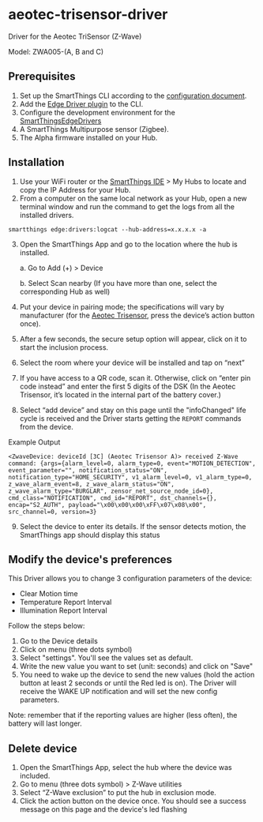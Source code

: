 # aeotec-trisensor-driver
Driver for the Aeotec TriSensor (Z-Wave)

Model: ZWA005-(A, B and C)

## Prerequisites 
1. Set up the SmartThings CLI according to the [configuration document](https://github.com/SmartThingsCommunity/smartthings-cli/blob/master/packages/cli/doc/configuration.md).
2. Add the [Edge Driver plugin](https://github.com/SmartThingsCommunity/edge-alpha-cli-plugin#set-up) to the CLI.
3. Configure the development environment for the [SmartThingsEdgeDrivers](https://github.com/SmartThingsCommunity/SmartThingsEdgeDriversBeta)
4. A SmartThings Multipurpose sensor (Zigbee).
5. The Alpha firmware installed on your Hub.

## Installation
1. Use your WiFi router or the [SmartThings IDE](https://account.smartthings.com/login) > My Hubs to locate and copy the IP Address for your Hub.
2. From a computer on the same local network as your Hub, open a new terminal window and run the command to get the logs from all the installed drivers.
```
smartthings edge:drivers:logcat --hub-address=x.x.x.x -a
```
3. Open the SmartThings App and go to the location where the hub is installed.

    a. Go to Add (+) > Device
    
    b. Select Scan nearby (If you have more than one, select the corresponding Hub as well)
    
4. Put your device in pairing mode; the specifications will vary by manufacturer (for the [Aeotec Trisensor]((https://products.z-wavealliance.org/ProductManual/File?folder=&filename=MarketCertificationFiles/2919/TriSensor%20user%20manual%2020180416.pdf)), press the device’s action button once).  
5. After a few seconds, the secure setup option will appear, click on it to start the inclusion process.
6. Select the room where your device will be installed and tap on “next”
7. If you have access to a QR code, scan it. Otherwise, click on “enter pin code instead” and enter the first 5 digits of the DSK (In the Aeotec Trisensor, it’s located in the internal part of the battery cover.)
8. Select “add device” and stay on this page until the "infoChanged" life cycle is received and the Driver starts getting the `REPORT` commands from the device.

Example Output
```
<ZwaveDevice: deviceId [3C] (Aeotec Trisensor A)> received Z-Wave command: {args={alarm_level=0, alarm_type=0, event="MOTION_DETECTION", event_parameter="", notification_status="ON", notification_type="HOME_SECURITY", v1_alarm_level=0, v1_alarm_type=0, z_wave_alarm_event=8, z_wave_alarm_status="ON", z_wave_alarm_type="BURGLAR", zensor_net_source_node_id=0}, cmd_class="NOTIFICATION", cmd_id="REPORT", dst_channels={}, encap="S2_AUTH", payload="\x00\x00\x00\xFF\x07\x08\x00", src_channel=0, version=3}
```
9. Select the device to enter its details. If the sensor detects motion, the SmartThings app should display this status

## Modify the device's preferences
This Driver allows you to change 3 configuration parameters of the device:

* Clear Motion time
* Temperature Report Interval
* Illumination Report Interval

Follow the steps below:

1. Go to the Device details
2. Click on menu (three dots symbol)
3. Select "settings". You'll see the values set as default.
4. Write the new value you want to set (unit: seconds) and click on "Save"
5. You need to wake up the device to send the new values (hold the action button at least 2 seconds or until the Red led is on). The Driver will receive the WAKE UP notification and will set the new config parameters.

Note: remember that if the reporting values are higher (less often), the battery will last longer.

## Delete device

1. Open the SmartThings App, select the hub where the device was included.
2. Go to menu (three dots symbol) > Z-Wave utilities
3. Select “Z-Wave exclusion” to put the hub in exclusion mode.
4. Click the action button on the device once. You should see a success message on this page and the  device's led flashing

